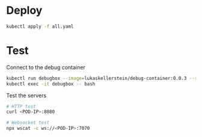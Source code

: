# Deploy

```bash
kubectl apply -f all.yaml
```

# Test

Connect to the debug container

```bash
kubectl run debugbox --image=lukaskellerstein/debug-container:0.0.3 --restart=Never --command -- sh -c "sleep infinity"
kubectl exec -it debugbox -- bash
```

Test the servers

```bash
# HTTP test
curl <POD-IP>:8080

# Websocket test
npx wscat -c ws://<POD-IP>:7070
```
